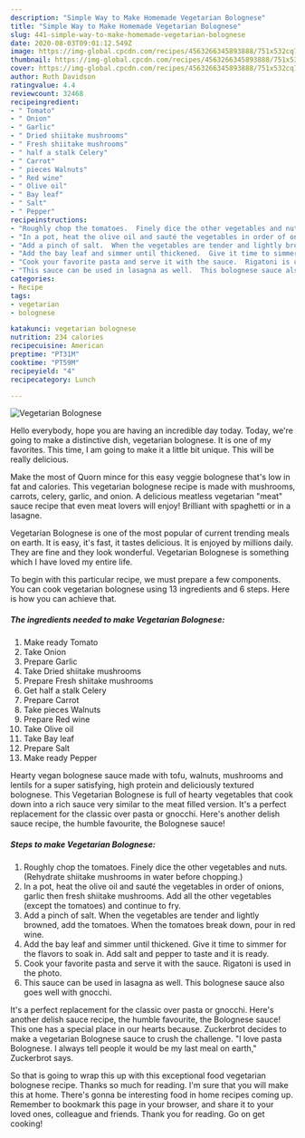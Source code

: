 ```yaml
---
description: "Simple Way to Make Homemade Vegetarian Bolognese"
title: "Simple Way to Make Homemade Vegetarian Bolognese"
slug: 441-simple-way-to-make-homemade-vegetarian-bolognese
date: 2020-08-03T09:01:12.549Z
image: https://img-global.cpcdn.com/recipes/4563266345893888/751x532cq70/vegetarian-bolognese-recipe-main-photo.jpg
thumbnail: https://img-global.cpcdn.com/recipes/4563266345893888/751x532cq70/vegetarian-bolognese-recipe-main-photo.jpg
cover: https://img-global.cpcdn.com/recipes/4563266345893888/751x532cq70/vegetarian-bolognese-recipe-main-photo.jpg
author: Ruth Davidson
ratingvalue: 4.4
reviewcount: 32468
recipeingredient:
- " Tomato"
- " Onion"
- " Garlic"
- " Dried shiitake mushrooms"
- " Fresh shiitake mushrooms"
- " half a stalk Celery"
- " Carrot"
- " pieces Walnuts"
- " Red wine"
- " Olive oil"
- " Bay leaf"
- " Salt"
- " Pepper"
recipeinstructions:
- "Roughly chop the tomatoes.  Finely dice the other vegetables and nuts.  (Rehydrate shiitake mushrooms in water before chopping.)"
- "In a pot, heat the olive oil and sauté the vegetables in order of onions, garlic then fresh shiitake mushrooms.  Add all the other vegetables (except the tomatoes) and continue to fry."
- "Add a pinch of salt.  When the vegetables are tender and lightly browned, add the tomatoes.  When the tomatoes break down,  pour in red wine."
- "Add the bay leaf and simmer until thickened.  Give it time to simmer for the flavors to soak in.  Add salt and pepper to taste and it is ready."
- "Cook your favorite pasta and serve it with the sauce.  Rigatoni is used in the photo."
- "This sauce can be used in lasagna as well.  This bolognese sauce also goes well with gnocchi."
categories:
- Recipe
tags:
- vegetarian
- bolognese

katakunci: vegetarian bolognese 
nutrition: 234 calories
recipecuisine: American
preptime: "PT31M"
cooktime: "PT59M"
recipeyield: "4"
recipecategory: Lunch

---
```



![Vegetarian Bolognese](https://img-global.cpcdn.com/recipes/4563266345893888/751x532cq70/vegetarian-bolognese-recipe-main-photo.jpg)

Hello everybody, hope you are having an incredible day today. Today, we're going to make a distinctive dish, vegetarian bolognese. It is one of my favorites. This time, I am going to make it a little bit unique. This will be really delicious.

Make the most of Quorn mince for this easy veggie bolognese that&#39;s low in fat and calories. This vegetarian bolognese recipe is made with mushrooms, carrots, celery, garlic, and onion. A delicious meatless vegetarian &#34;meat&#34; sauce recipe that even meat lovers will enjoy! Brilliant with spaghetti or in a lasagne.

Vegetarian Bolognese is one of the most popular of current trending meals on earth. It is easy, it's fast, it tastes delicious. It is enjoyed by millions daily. They are fine and they look wonderful. Vegetarian Bolognese is something which I have loved my entire life.


To begin with this particular recipe, we must prepare a few components. You can cook vegetarian bolognese using 13 ingredients and 6 steps. Here is how you can achieve that.

<!--inarticleads1-->

##### The ingredients needed to make Vegetarian Bolognese:

1. Make ready  Tomato
1. Take  Onion
1. Prepare  Garlic
1. Take  Dried shiitake mushrooms
1. Prepare  Fresh shiitake mushrooms
1. Get  half a stalk Celery
1. Prepare  Carrot
1. Take  pieces Walnuts
1. Prepare  Red wine
1. Take  Olive oil
1. Take  Bay leaf
1. Prepare  Salt
1. Make ready  Pepper


Hearty vegan bolognese sauce made with tofu, walnuts, mushrooms and lentils for a super satisfying, high protein and deliciously textured bolognese. This Vegetarian Bolognese is full of hearty vegetables that cook down into a rich sauce very similar to the meat filled version. It&#39;s a perfect replacement for the classic over pasta or gnocchi. Here&#39;s another delish sauce recipe, the humble favourite, the Bolognese sauce! 

<!--inarticleads2-->

##### Steps to make Vegetarian Bolognese:

1. Roughly chop the tomatoes.  Finely dice the other vegetables and nuts.  (Rehydrate shiitake mushrooms in water before chopping.)
1. In a pot, heat the olive oil and sauté the vegetables in order of onions, garlic then fresh shiitake mushrooms.  Add all the other vegetables (except the tomatoes) and continue to fry.
1. Add a pinch of salt.  When the vegetables are tender and lightly browned, add the tomatoes.  When the tomatoes break down,  pour in red wine.
1. Add the bay leaf and simmer until thickened.  Give it time to simmer for the flavors to soak in.  Add salt and pepper to taste and it is ready.
1. Cook your favorite pasta and serve it with the sauce.  Rigatoni is used in the photo.
1. This sauce can be used in lasagna as well.  This bolognese sauce also goes well with gnocchi.


It&#39;s a perfect replacement for the classic over pasta or gnocchi. Here&#39;s another delish sauce recipe, the humble favourite, the Bolognese sauce! This one has a special place in our hearts because. Zuckerbrot decides to make a vegetarian Bolognese sauce to crush the challenge. &#34;I love pasta Bolognese. I always tell people it would be my last meal on earth,&#34; Zuckerbrot says. 

So that is going to wrap this up with this exceptional food vegetarian bolognese recipe. Thanks so much for reading. I'm sure that you will make this at home. There's gonna be interesting food in home recipes coming up. Remember to bookmark this page in your browser, and share it to your loved ones, colleague and friends. Thank you for reading. Go on get cooking!

